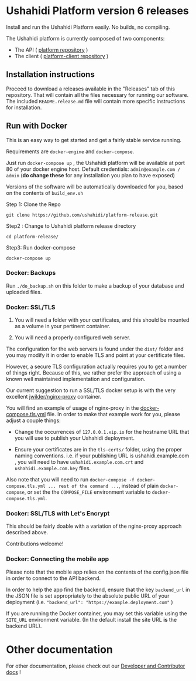 # Ushahidi Platform version 6 releases

Install and run the Ushahidi Platform easily. No builds, no compiling.

The Ushahidi platform is currently composed of two components:

* The API ( [platform repository](https://github.com/ushahidi/platform) )
* The client ( [platform-client repository](https://github.com/ushahidi/platform-client-mzima) )

## Installation instructions

Proceed to download a releases available in the "Releases" tab of this repository. That will
contain all the files necessary for running our software. The included `README.release.md`
file will contain more specific instructions for installation.

## Run with Docker

This is an easy way to get started and get a fairly stable service running.

Requirements are `docker-engine` and `docker-compose`.

Just run `docker-compose up` , the Ushahidi platform will be available at port 80 of your
docker engine host. Default credentials: `admin@example.com / admin` (**do change these** for any
installation you plan to have exposed)

Versions of the software will be automatically downloaded for you, based on the contents
of `build_env.sh` 

Step 1: Clone the Repo

`git clone https://github.com/ushahidi/platform-release.git`

Step2 : Change to Ushahidi platform release directory 

`cd platform-release/`

Step3: Run docker-compose 

`docker-compose up`

### Docker: Backups

Run `./do_backup.sh` on this folder to make a backup of your database and uploaded files.

### Docker: SSL/TLS

1. You will need a folder with your certificates, and this should be mounted as a volume
   in your pertinent container.

2. You will need a properly configured web server.

The configuration for the web servers is found under the `dist/` folder and you may modify
it in order to enable TLS and point at your certificate files.

However, a secure TLS configuration actually requires you to get a number of things right.
Because of this, we rather prefer the approach of using a known well maintained
implementation and configuration. 

Our current suggestion to run a SSL/TLS docker setup is with the very excellent
[jwilder/nginx-proxy](https://github.com/jwilder/nginx-proxy) container.

You will find an example of usage of nginx-proxy in the [docker-compose.tls.yml](docker-compose.tls.yml)
file. In order to make that example work for you, please adjust a couple things:

* Change the occurrences of `127.0.0.1.xip.io` for the hostname URL that you will
  use to publish your Ushahidi deployment.

* Ensure your certificates are in the `tls-certs/` folder, using the proper naming
  conventions. i.e. if your publishing URL is ushahidi.example.com , you will need to have
  `ushahidi.example.com.crt` and `ushahidi.example.com.key` files.

Also note that you will need to run
`docker-compose -f docker-compose.tls.yml ... rest of the command ...`,
instead of plain `docker-compose`, or set the the `COMPOSE_FILE` environment variable
to `docker-compose.tls.yml`.

### Docker: SSL/TLS with Let's Encrypt

This should be fairly doable with a variation of the nginx-proxy approach described above.

Contributions welcome!

### Docker: Connecting the mobile app

Please note that the mobile app relies on the contents of the config.json file in order to
connect to the API backend.

In order to help the app find the backend, ensure that the key `backend_url` in the
JSON file is set appropriately to the absolute public URL of your deployment
(i.e. `"backend_url": "https://example.deployment.com"` )

If you are running the Docker container, you may set this variable using the
`SITE_URL` environment variable. (In the default install the site URL **is** the backend URL).

# Other documentation

For other documentation, please check out our [Developer and Contributor docs](https://docs.ushahidi.com/platform-developer-documentation/v/dev-legacy-v3/development-and-code/setup_alternatives/platform_release_install/) !
